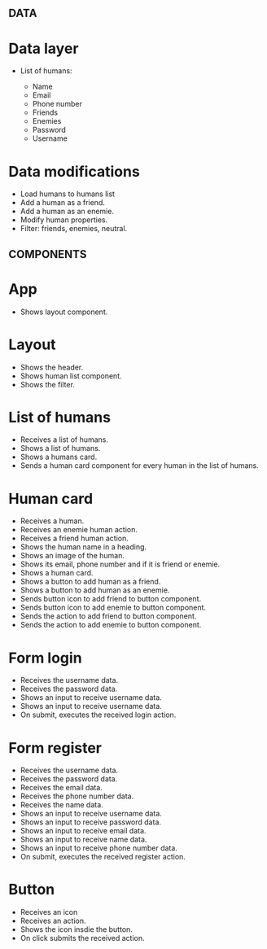## DATA

# Data layer

- List of humans:

  - Name
  - Email
  - Phone number
  - Friends
  - Enemies
  - Password
  - Username

# Data modifications

- Load humans to humans list
- Add a human as a friend.
- Add a human as an enemie.
- Modify human properties.
- Filter: friends, enemies, neutral.

## COMPONENTS

# App

- Shows layout component.

# Layout

- Shows the header.
- Shows human list component.
- Shows the filter.

# List of humans

- Receives a list of humans.
- Shows a list of humans.
- Shows a humans card.
- Sends a human card component for every human in the list of humans.

# Human card

- Receives a human.
- Receives an enemie human action.
- Receives a friend human action.
- Shows the human name in a heading.
- Shows an image of the human.
- Shows its email, phone number and if it is friend or enemie.
- Shows a human card.
- Shows a button to add human as a friend.
- Shows a button to add human as an enemie.
- Sends button icon to add friend to button component.
- Sends button icon to add enemie to button component.
- Sends the action to add friend to button component.
- Sends the action to add enemie to button component.

# Form login

- Receives the username data.
- Receives the password data.
- Shows an input to receive username data.
- Shows an input to receive username data.
- On submit, executes the received login action.

# Form register

- Receives the username data.
- Receives the password data.
- Receives the email data.
- Receives the phone number data.
- Receives the name data.
- Shows an input to receive username data.
- Shows an input to receive password data.
- Shows an input to receive email data.
- Shows an input to receive name data.
- Shows an input to receive phone number data.
- On submit, executes the received register action.

# Button

- Receives an icon
- Receives an action.
- Shows the icon insdie the button.
- On click submits the received action.
